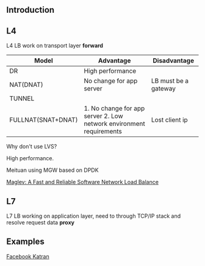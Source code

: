 ## Introduction



## L4

L4 LB work on transport layer **forward**

| Model              | Advantage                                                    | Disadvantage         |
| ------------------ | ------------------------------------------------------------ | -------------------- |
| DR                 | High performance                                             |                      |
| NAT(DNAT)          | No change for app server                                     | LB must be a gateway |
| TUNNEL             |                                                              |                      |
| FULLNAT(SNAT+DNAT) | 1. No change for app server 2. Low network environment requirements | Lost client ip       |

Why don't use LVS?

High performance.

Meituan using MGW based on DPDK

[Maglev: A Fast and Reliable Software Network Load Balance](http://static.googleusercontent.com/media/research.google.com/zh-CN//pubs/archive/44824.pdf)



## L7

L7 LB working on application layer, need to through TCP/IP stack and resolve request data **proxy**

## Examples

[Facebook Katran](https://github.com/facebookincubator/katran)

